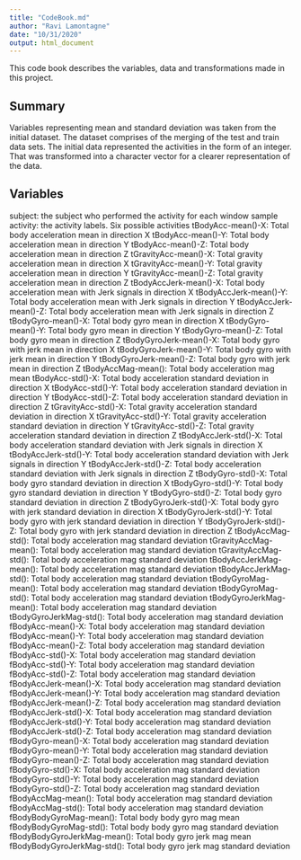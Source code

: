 ```yaml
---
title: "CodeBook.md"
author: "Ravi Lamontagne"
date: "10/31/2020"
output: html_document
---
```


This code book describes the variables, data and transformations made in this project.

## Summary

Variables representing mean and standard deviation was taken from the initial dataset. The dataset comprises of the merging of the test and train data sets. The initial data represented the activities in the form of an integer. That was transformed into a character vector for a clearer representation of the data. 

## Variables
subject: the subject who performed the activity for each window sample
activity: the activity labels. Six possible activities
tBodyAcc-mean()-X: Total body acceleration mean in direction X 
tBodyAcc-mean()-Y: Total body acceleration mean in direction Y
tBodyAcc-mean()-Z: Total body acceleration mean in direction Z
tGravityAcc-mean()-X: Total gravity acceleration mean in direction X
tGravityAcc-mean()-Y: Total gravity acceleration mean in direction Y
tGravityAcc-mean()-Z: Total gravity acceleration mean in direction Z
tBodyAccJerk-mean()-X: Total body acceleration mean with Jerk signals in direction X
tBodyAccJerk-mean()-Y: Total body acceleration mean with Jerk signals in direction Y
tBodyAccJerk-mean()-Z: Total body acceleration mean with Jerk signals in direction Z
tBodyGyro-mean()-X: Total body gyro mean in direction X
tBodyGyro-mean()-Y: Total body gyro mean in direction Y
tBodyGyro-mean()-Z: Total body gyro mean in direction Z
tBodyGyroJerk-mean()-X: Total body gyro with jerk mean in direction X
tBodyGyroJerk-mean()-Y: Total body gyro with jerk mean in direction Y
tBodyGyroJerk-mean()-Z: Total body gyro with jerk mean in direction Z
tBodyAccMag-mean(): Total body acceleration mag mean
tBodyAcc-std()-X: Total body acceleration standard deviation in direction X
tBodyAcc-std()-Y: Total body acceleration standard deviation in direction Y
tBodyAcc-std()-Z: Total body acceleration standard deviation in direction Z
tGravityAcc-std()-X: Total gravity acceleration standard deviation in direction X
tGravityAcc-std()-Y: Total gravity acceleration standard deviation in direction Y
tGravityAcc-std()-Z: Total gravity acceleration standard deviation in direction Z
tBodyAccJerk-std()-X: Total body acceleration standard deviation with Jerk signals in direction X
tBodyAccJerk-std()-Y: Total body acceleration standard deviation with Jerk signals in direction Y
tBodyAccJerk-std()-Z: Total body acceleration standard deviation with Jerk signals in direction Z
tBodyGyro-std()-X: Total body gyro standard deviation in direction X
tBodyGyro-std()-Y: Total body gyro standard deviation in direction Y
tBodyGyro-std()-Z: Total body gyro standard deviation in direction Z
tBodyGyroJerk-std()-X: Total body gyro with jerk standard deviation in direction X
tBodyGyroJerk-std()-Y: Total body gyro with jerk standard deviation in direction Y
tBodyGyroJerk-std()-Z: Total body gyro with jerk standard deviation in direction Z
tBodyAccMag-std(): Total body acceleration mag standard deviation
tGravityAccMag-mean(): Total body acceleration mag standard deviation
tGravityAccMag-std(): Total body acceleration mag standard deviation
tBodyAccJerkMag-mean(): Total body acceleration mag standard deviation
tBodyAccJerkMag-std(): Total body acceleration mag standard deviation
tBodyGyroMag-mean(): Total body acceleration mag standard deviation
tBodyGyroMag-std(): Total body acceleration mag standard deviation
tBodyGyroJerkMag-mean(): Total body acceleration mag standard deviation
tBodyGyroJerkMag-std(): Total body acceleration mag standard deviation
fBodyAcc-mean()-X: Total body acceleration mag standard deviation
fBodyAcc-mean()-Y: Total body acceleration mag standard deviation
fBodyAcc-mean()-Z: Total body acceleration mag standard deviation
fBodyAcc-std()-X: Total body acceleration mag standard deviation
fBodyAcc-std()-Y: Total body acceleration mag standard deviation
fBodyAcc-std()-Z: Total body acceleration mag standard deviation
fBodyAccJerk-mean()-X: Total body acceleration mag standard deviation
fBodyAccJerk-mean()-Y: Total body acceleration mag standard deviation
fBodyAccJerk-mean()-Z: Total body acceleration mag standard deviation
fBodyAccJerk-std()-X: Total body acceleration mag standard deviation
fBodyAccJerk-std()-Y: Total body acceleration mag standard deviation
fBodyAccJerk-std()-Z: Total body acceleration mag standard deviation
fBodyGyro-mean()-X: Total body acceleration mag standard deviation
fBodyGyro-mean()-Y: Total body acceleration mag standard deviation
fBodyGyro-mean()-Z: Total body acceleration mag standard deviation
fBodyGyro-std()-X: Total body acceleration mag standard deviation
fBodyGyro-std()-Y: Total body acceleration mag standard deviation
fBodyGyro-std()-Z: Total body acceleration mag standard deviation
fBodyAccMag-mean(): Total body acceleration mag standard deviation
fBodyAccMag-std(): Total body acceleration mag standard deviation
fBodyBodyGyroMag-mean(): Total body body gyro  mag mean
fBodyBodyGyroMag-std(): Total body body gyro  mag standard deviation
fBodyBodyGyroJerkMag-mean(): Total body gyro jerk mag mean
fBodyBodyGyroJerkMag-std(): Total body gyro jerk mag standard deviation
